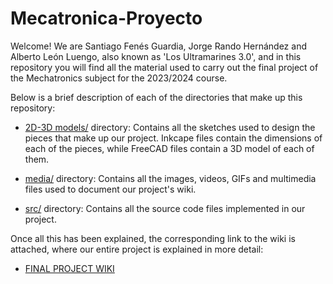 # Mecatronica-Proyecto

Welcome! We are Santiago Fenés Guardia, Jorge Rando Hernández and Alberto León Luengo, also known as 'Los Ultramarines 3.0', and in this repository you will find all the material used to carry out the final project of the Mechatronics subject for the 2023/2024 course.

Below is a brief description of each of the directories that make up this repository:

- [2D-3D models/](https://github.com/aleon2020/Mecatronica-Proyecto/tree/main/2D-3D%20models) directory: Contains all the sketches used to design the pieces that make up our project. Inkcape files contain the dimensions of each of the pieces, while FreeCAD files contain a 3D model of each of them.

- [media/](https://github.com/aleon2020/Mecatronica-Proyecto/tree/main/media) directory: Contains all the images, videos, GIFs and multimedia files used to document our project's wiki.

- [src/](https://github.com/aleon2020/Mecatronica-Proyecto/tree/main/src) directory: Contains all the source code files implemented in our project.

Once all this has been explained, the corresponding link to the wiki is attached, where our entire project is explained in more detail:

* [FINAL PROJECT WIKI](https://github.com/aleon2020/Mecatronica-Proyecto/wiki)
